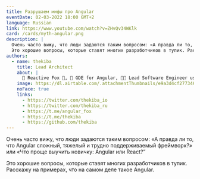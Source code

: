 ```yaml
---
title: Разрушаем мифы про Angular
eventDate: 02-03-2022 18:00 GMT+2
language: Russian
link: https://www.youtube.com/watch?v=ZHvQv34WKlk
card: /cards/myth-angular.png
description: |
  Очень часто вижу, что люди задаются таким вопросом: «А правда ли то, что Angular сложный, тяжелый и трудно поддерживаемый фреймворк?» или «Что проще выучить новичку: Angular или React?”
  Это хорошие вопросы, которые ставят многих разработчиков в тупик. Расскажу на примерах, что на самом деле такое Angular.
authors:
  - name: thekiba
    title: Lead Architect
    about: |
      🦊 Reactive Fox 🚀, 🌱 GDE for Angular, 👩‍💻 Lead Software Engineer using Angular & .NET, ✍ Tech Writer for Angular In Depth
    image: https://dl.airtable.com/.attachmentThumbnails/e9a3d4cf27734677ca108df4fe9b6c2d/ec065288
    noFace: true
    links:
      - https://twitter.com/thekiba_io
      - https://twitter.com/thekiba_ru
      - https://t.me/angular_fox
      - https://t.me/thekiba
      - https://github.com/thekiba
---
```


Очень часто вижу, что люди задаются таким вопросом: «А правда ли то, что Angular сложный, тяжелый и трудно поддерживаемый фреймворк?» или «Что проще выучить новичку: Angular или React?”

Это хорошие вопросы, которые ставят многих разработчиков в тупик. Расскажу на примерах, что на самом деле такое Angular.
